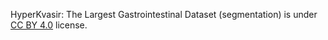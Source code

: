 HyperKvasir: The Largest Gastrointestinal Dataset (segmentation) is under [CC BY 4.0](https://creativecommons.org/licenses/by/4.0/legalcode) license.